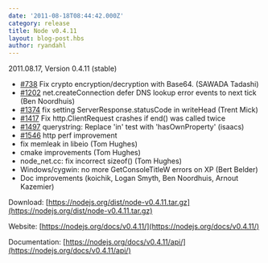 ```yaml
---
date: '2011-08-18T08:44:42.000Z'
category: release
title: Node v0.4.11
layout: blog-post.hbs
author: ryandahl
---
```


2011.08.17, Version 0.4.11 (stable)

- [#738](http://github.com/joyent/node/issues/738) Fix crypto encryption/decryption with Base64. (SAWADA Tadashi)
- [#1202](http://github.com/joyent/node/issues/1202) net.createConnection defer DNS lookup error events to next tick (Ben Noordhuis)
- [#1374](http://github.com/joyent/node/issues/1374) fix setting ServerResponse.statusCode in writeHead (Trent Mick)
- [#1417](http://github.com/joyent/node/issues/1417) Fix http.ClientRequest crashes if end() was called twice
- [#1497](http://github.com/joyent/node/issues/1497) querystring: Replace 'in' test with 'hasOwnProperty' (isaacs)
- [#1546](http://github.com/joyent/node/issues/1546) http perf improvement
- fix memleak in libeio (Tom Hughes)
- cmake improvements (Tom Hughes)
- node_net.cc: fix incorrect sizeof() (Tom Hughes)
- Windows/cygwin: no more GetConsoleTitleW errors on XP (Bert Belder)
- Doc improvements (koichik, Logan Smyth, Ben Noordhuis, Arnout Kazemier)

Download: [https://nodejs.org/dist/node-v0.4.11.tar.gz](https://nodejs.org/dist/node-v0.4.11.tar.gz)

Website: [https://nodejs.org/docs/v0.4.11/](https://nodejs.org/docs/v0.4.11/)

Documentation: [https://nodejs.org/docs/v0.4.11/api/](https://nodejs.org/docs/v0.4.11/api/)

